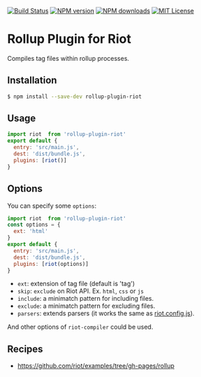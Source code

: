[![Build Status][travis-image]][travis-url]
[![NPM version][npm-version-image]][npm-url]
[![NPM downloads][npm-downloads-image]][npm-url]
[![MIT License][license-image]][license-url]

# Rollup Plugin for Riot

Compiles tag files within rollup processes.

## Installation

```bash
$ npm install --save-dev rollup-plugin-riot
```

## Usage

```js
import riot  from 'rollup-plugin-riot'
export default {
  entry: 'src/main.js',
  dest: 'dist/bundle.js',
  plugins: [riot()]
}
```

## Options

You can specify some `options`:

```js
import riot  from 'rollup-plugin-riot'
const options = {
  ext: 'html'
}
export default {
  entry: 'src/main.js',
  dest: 'dist/bundle.js',
  plugins: [riot(options)]
}
```

- `ext`: extension of tag file (default is 'tag')
- `skip`: `exclude` on Riot API. Ex. `html`, `css` or `js`
- `include`: a minimatch pattern for including files.
- `exclude`: a minimatch pattern for excluding files.
- `parsers`: extends parsers (it works the same as [riot.config.js](http://riotjs.com/guide/compiler/#es6-config-file)).

And other options of `riot-compiler` could be used.

## Recipes

- https://github.com/riot/examples/tree/gh-pages/rollup

[travis-image]:https://img.shields.io/travis/riot/rollup-plugin-riot.svg?style=flat-square
[travis-url]:https://travis-ci.org/riot/rollup-plugin-riot

[license-image]:http://img.shields.io/badge/license-MIT-000000.svg?style=flat-square
[license-url]:LICENSE.txt

[npm-version-image]:http://img.shields.io/npm/v/rollup-plugin-riot.svg?style=flat-square
[npm-downloads-image]:http://img.shields.io/npm/dm/rollup-plugin-riot.svg?style=flat-square
[npm-url]:https://npmjs.org/package/rollup-plugin-riot
